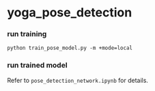 # yoga_pose_detection

### run training

`python train_pose_model.py -m +mode=local`

### run trained model

Refer to `pose_detection_network.ipynb` for details.
